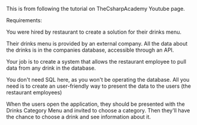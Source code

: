 This is from following the tutorial on TheCsharpAcademy Youtube page.

Requirements:

You were hired by restaurant to create a solution for their drinks menu.

Their drinks menu is provided by an external company. All the data about the drinks is in the companies database, 
accessible through an API.

Your job is to create a system that allows the restaurant employee to pull data from any drink in the database.

You don't need SQL here, as you won't be operating the database. All you need is to create an user-friendly way to 
present the data to the users (the restaurant employees)

When the users open the application, they should be presented with the Drinks Category Menu and invited to choose 
a category. Then they'll have the chance to choose a drink and see information about it.
